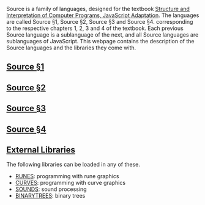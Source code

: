   Source is a family of languages, designed for the textbook
  <a href="https://sicp.comp.nus.edu.sg">Structure and Interpretation
  of Computer Programs, JavaScript Adaptation</a>.  The languages are
  called Source §1, Source §2, Source §3 and Source §4.
  corresponding to the respective chapters 1, 2, 3 and 4 of the
  textbook. Each previous Source language is a sublanguage of the
  next, and all Source languages are sublanguages of JavaScript.
  This webpage contains the description of the Source languages
  and the libraries they
  come with.

## <a href="Source §1/">Source §1</a>
  
## <a href="Source §2/">Source §2</a>

## <a href="Source §3/">Source §3</a>

## <a href="Source §4/">Source §4</a>

## <a href="External libraries/">External Libraries</a>

The following libraries can be loaded in any of these.

<ul>
<li>
<a href="RUNES/index.html">RUNES</a>: programming with rune graphics
</li>
<li>
<a href="CURVES/index.html">CURVES</a>: programming with curve graphics
</li>
<li>
<a href="SOUNDS/index.html">SOUNDS</a>: sound processing
</li>
<li>
<a href="BINARYTREES/index.html">BINARYTREES</a>: binary trees
</li>
</ul>
